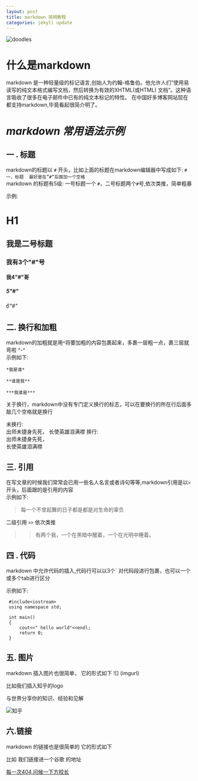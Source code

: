 ```yaml
---
layout: post
title: markdown 简明教程
categories: jekyll update
---
```


![doodles](https://www.google.com/logos/doodles/2016/teachers-day-2016-us-6296626244091904.2-hp2x.gif)

# **什么是markdown**

markdown 是一种轻量级的标记语言,创始人为约翰-格鲁伯。他允许人们”使用易读写的纯文本格式编写文档，然后转换为有效的XHTML(或HTML)
文档“。这种语言吸收了很多在电子邮件中已有的纯文本标记的特性。
在中国好多博客网站现在都支持markdown,毕竟看起很简介明了。

# *markdown 常用语法示例*


## **一 . 标题** 

markdown的标题以 `#` 开头，比如上面的标题在markdown编辑器中写成如下:   `# 一、标题  最好是在”#“后面加一个空格`     
markdown 的标题有5级:  一号标题一个 `#`，二号标题两个`#`号,依次类推，简单粗暴     

示例:
      
# H1

## 我是二号标题     

### 我有3个"#"号 

#### 我4"#"哥  

##### 5"#"

###### 6"#" 



## **二. 换行和加粗**
       
      	   
markdown的加粗就是用`*`将要加粗的内容包裹起来，多裹一层粗一点，裹三层就弯啦 ^-^    
示例如下:       

    *我是谁*  
  	
    **谁是我**     
   
    ***我谁是***       

	
	  
关于换行，markdown中没有专门定义换行的标志，可以在要换行的所在行后面多敲几个空格就是换行   
   
   未换行:  
   出师未捷身先死，
   长使英雄泪满襟
   换行:   
   出师未捷身先死，   
   长使英雄泪满襟   

## **三. 引用**

在写文章的时候我们常常会已用一些名人名言或者诗句等等,markdown引用是以`>` 开头，后面跟的是引用的内容   
示例如下:   

>  每一个不曾起舞的日子都是都是对生命的辜负

二级引用 `>>`  依次类推   

>> 有两个我，一个在黑暗中醒着，一个在光明中睡着。 

## **四 . 代码**

markdown 中允许代码的插入,代码行可以以3个` 对代码段进行包裹，也可以一个或多个tab进行区分  

示例如下:    
     
     #include<iostream>   
     using namespace std;   

     int main()   
     {  
         cout<<" hello world"<<endl;  
         return 0;   
     }  
    
## **五. 图片**   

markdown 插入图片也很简单， 它的形式如下 ![] (imgurl)

比如我们插入知乎的logo  

与世界分享你的知识、经验和见解         


![知乎](https://pic4.zhimg.com/d38dd09765d51b5d163c555b081eea53_b.jpg)


## **六.链接**          

markdown 的链接也是很简单的 它的形式如下 [](linkurl)    

比如 我们链接进一个谷歌 的地址       

[每一次404,问候一下方校长](https://www.google.com)      







